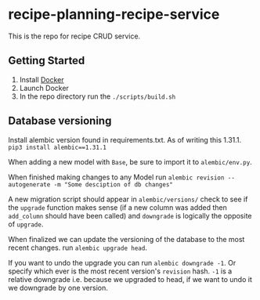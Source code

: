 # recipe-planning-recipe-service
This is the repo for recipe CRUD service.

## Getting Started

1. Install [Docker](https://www.docker.com/get-started/)
2. Launch Docker
3. In the repo directory run the `./scripts/build.sh`


## Database versioning

Install alembic version found in requirements.txt. As of writing this 1.31.1. `pip3 install alembic==1.31.1`

When adding a new model with `Base`, be sure to import it to `alembic/env.py`.

When finished making changes to any Model run `alembic revision --autogenerate -m "Some desciption of db changes"`

A new migration script should appear in `alembic/versions/` check to see if the `upgrade` function makes sense (if a new column was added then `add_column` should have been called) and `downgrade` is logically the opposite of `upgrade`.

When finalized we can update the versioning of the database to the most recent changes. run `alembic upgrade head`.

If you want to undo the upgrade you can run `alembic downgrade -1`. Or specify which ever is the most recent version's `revision` hash. `-1` is a relative downgrade i.e. because we upgraded to head, if we want to undo it we downgrade by one version.
